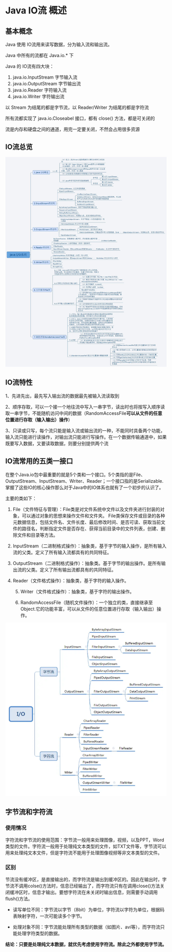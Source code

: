 #  Java IO流 概述

## 基本概念

Java 使用 IO流用来读写数据，分为输入流和输出流。

Java 中所有的流都在 Java.io.* 下

Java 的 IO流有四大块：

1. java.io.InputStream        字节输入流
2. java.io.OutputStream     字节输出流
3. java.io.Reader                字符输入流
4. java.io.Writer                  字符输出流

以 Stream 为结尾的都是字节流，以 Reader/Writer 为结尾的都是字符流

所有流都实现了 java.io.Closeabel 接口，都有 close() 方法，都是可关闭的

流是内存和硬盘之间的通道，用完一定要关闭，不然会占用很多资源

## IO流总览	

![img](../picture/1058428-20191224142538937-2092088348.jpg)	

## IO流特性

1、先进先出，最先写入输出流的数据最先被输入流读取到

2、顺序存取，可以一个接一个地往流中写入一串字节，读出时也将按写入顺序读取一串字节，不能随机访问中间的数据（RandomAccessFile**可以从文件的任意位置进行存取（输入输出）操作**）

3、只读或只写，每个流只能是输入流或输出流的一种，不能同时具备两个功能，输入流只能进行读操作，对输出流只能进行写操作。在一个数据传输通道中，如果既要写入数据，又要读取数据，则要分别提供两个流

## IO流常用的五类一接口

在整个Java.io包中最重要的就是5个类和一个接口。5个类指的是File、OutputStream、InputStream、Writer、Reader；一个接口指的是Serializable.掌握了这些IO的核心操作那么对于Java中的IO体系也就有了一个初步的认识了。

主要的类如下：

1. File（文件特征与管理）：File类是对文件系统中文件以及文件夹进行封装的对象，可以通过对象的思想来操作文件和文件夹。 File类保存文件或目录的各种元数据信息，包括文件名、文件长度、最后修改时间、是否可读、获取当前文件的路径名，判断指定文件是否存在、获得当前目录中的文件列表，创建、删除文件和目录等方法。  

2. InputStream（二进制格式操作）：抽象类，基于字节的输入操作，是所有输入流的父类。定义了所有输入流都具有的共同特征。

3. OutputStream（二进制格式操作）：抽象类。基于字节的输出操作。是所有输出流的父类。定义了所有输出流都具有的共同特征。

4. Reader（文件格式操作）：抽象类，基于字符的输入操作。

   5. Writer（文件格式操作）：抽象类，基于字符的输出操作。

   6. RandomAccessFile（随机文件操作）：一个独立的类，直接继承至Object.它的功能丰富，可以从文件的任意位置进行存取（输入输出）操作。

![img](../picture/1058428-20191224142510049-508348747.png)	

## 字节流和字符流

### 使用情况

字符流和字节流的使用范围：字节流一般用来处理图像，视频，以及PPT，Word类型的文件。字符流一般用于处理纯文本类型的文件，如TXT文件等，字节流可以用来处理纯文本文件，但是字符流不能用于处理图像视频等非文本类型的文件。

### 区别

节流没有缓冲区，是直接输出的，而字符流是输出到缓冲区的。因此在输出时，字节流不调用colse()方法时，信息已经输出了，而字符流只有在调用close()方法关闭缓冲区时，信息才输出。要想字符流在未关闭时输出信息，则需要手动调用flush()方法。

- 读写单位不同：字节流以字节（8bit）为单位，字符流以字符为单位，根据码表映射字符，一次可能读多个字节。

- 处理对象不同：字节流能处理所有类型的数据（如图片、avi等），而字符流只能处理字符类型的数据。

**结论：只要是处理纯文本数据，就优先考虑使用字符流。除此之外都使用字节流。**

